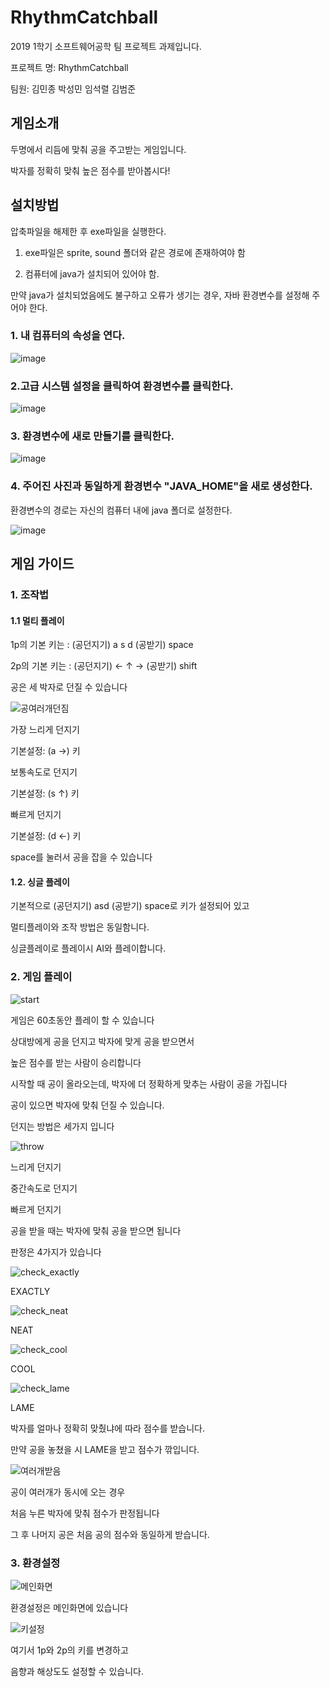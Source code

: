 # RhythmCatchball
2019 1학기 소프트웨어공학 팀 프로젝트 과제입니다. 

프로젝트 명: RhythmCatchball

팀원: 김민종 박성민 임석렬 김범준

## 게임소개

두명에서 리듬에 맞춰 공을 주고받는 게임입니다.

박자를 정확히 맞춰 높은 점수를 받아봅시다!

## 설치방법

압축파일을 해제한 후 exe파일을 실행한다.
1. exe파일은 sprite, sound 폴더와 같은 경로에 존재하여야 함
    
2. 컴퓨터에 java가 설치되어 있어야 함.

만약 java가 설치되었음에도 불구하고 오류가 생기는 경우, 자바 환경변수를 설정해 주어야 한다.

### 1. 내 컴퓨터의 속성을 연다.

![image](https://user-images.githubusercontent.com/50068946/59775444-36276780-92ec-11e9-924d-785bc2a008cc.png)





### 2.고급 시스템 설정을 클릭하여 환경변수를 클릭한다.

![image](https://user-images.githubusercontent.com/50068946/59775423-2dcf2c80-92ec-11e9-8474-8c4949fb7369.png)





### 3. 환경변수에 새로 만들기를 클릭한다.

![image](https://user-images.githubusercontent.com/50068946/59775429-30ca1d00-92ec-11e9-8476-631695279e78.png)





### 4. 주어진 사진과 동일하게 환경변수 "JAVA_HOME"을 새로 생성한다.

환경변수의 경로는 자신의 컴퓨터 내에 java 폴더로 설정한다.


![image](https://user-images.githubusercontent.com/50068946/59775434-332c7700-92ec-11e9-8318-160759cb133a.png)



## 게임 가이드
### 1. 조작법
#### 1.1 멀티 플레이

1p의 기본 키는 : (공던지기) a s d (공받기) space

2p의 기본 키는 : (공던지기) ← ↑ → (공받기) shift


공은 세 박자로 던질 수 있습니다

![공여러개던짐](https://user-images.githubusercontent.com/50068946/59751333-4a9f3c00-92bb-11e9-83a0-1dcb31546fd4.gif)

가장 느리게 던지기

  기본설정: (a →) 키


보통속도로 던지기

  기본설정: (s ↑) 키

빠르게 던지기

  기본설정: (d ←) 키

space를 눌러서 공을 잡을 수 있습니다



#### 1.2. 싱글 플레이
기본적으로 (공던지기) asd (공받기) space로 키가 설정되어 있고

멀티플레이와 조작 방법은 동일함니다. 

싱글플레이로 플레이시 AI와 플레이합니다. 





### 2. 게임 플레이
![start](https://user-images.githubusercontent.com/50068946/59751330-4a06a580-92bb-11e9-88ae-3d641ef0d80e.gif)

게임은 60초동안 플레이 할 수 있습니다

상대방에게 공을 던지고 박자에 맞게 공을 받으면서 

높은 점수를 받는 사람이 승리합니다

시작할 때 공이 올라오는데, 박자에 더 정확하게 맞추는 사람이 공을 가집니다



공이 있으면 박자에 맞춰 던질 수 있습니다. 

던지는 방법은 세가지 입니다

![throw](https://user-images.githubusercontent.com/50068946/59751331-4a06a580-92bb-11e9-9252-5ffeadc8bc94.gif)

느리게 던지기

중간속도로 던지기

빠르게 던지기


공을 받을 때는 박자에 맞춰 공을 받으면 됩니다

판정은 4가지가 있습니다

![check_exactly](https://user-images.githubusercontent.com/50068946/59751325-496e0f00-92bb-11e9-8b1c-6cfc7a579354.png)

EXACTLY

![check_neat](https://user-images.githubusercontent.com/50068946/59751327-496e0f00-92bb-11e9-8e37-f9044444e2e4.png)

NEAT

![check_cool](https://user-images.githubusercontent.com/50068946/59751324-48d57880-92bb-11e9-99fa-e85b518f43f3.png)

COOL

![check_lame](https://user-images.githubusercontent.com/50068946/59751326-496e0f00-92bb-11e9-98c9-c50b4489fd74.png)

LAME


박자를 얼마나 정확히 맞췄냐에 따라 점수를 받습니다.

만약 공을 놓쳤을 시 LAME을 받고 점수가 깎입니다.

![여러개받음](https://user-images.githubusercontent.com/50068946/59751336-4b37d280-92bb-11e9-94dd-cf7b59dfc6c6.gif)

공이 여러개가 동시에 오는 경우

처음 누른 박자에 맞춰 점수가 판정됩니다

그 후 나머지 공은 처음 공의 점수와 동일하게 받습니다. 


### 3. 환경설정
![메인화면](https://user-images.githubusercontent.com/50068946/59751335-4a9f3c00-92bb-11e9-9b4f-98988dc89903.PNG)

환경설정은 메인화면에 있습니다


![키설정](https://user-images.githubusercontent.com/50068946/59751338-4b37d280-92bb-11e9-92c1-0372ec55ea36.PNG)


여기서 1p와 2p의 키를 변경하고

음향과 해상도도 설정할 수 있습니다. 













